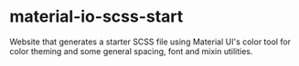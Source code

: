 # material-io-scss-start

Website that generates a starter SCSS file using Material UI's color tool for color theming and some general spacing, font and mixin utilities.
